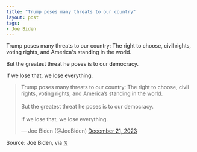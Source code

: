 ```yaml
---
title: "Trump poses many threats to our country"
layout: post
tags:
- Joe Biden
---
```


Trump poses many threats to our country: The right to choose, civil rights, voting rights, and America's standing in the world.

But the greatest threat he poses is to our democracy.

If we lose that, we lose everything.

<blockquote class="twitter-tweet"><p lang="en" dir="ltr">Trump poses many threats to our country: The right to choose, civil rights, voting rights, and America’s standing in the world. <br><br>But the greatest threat he poses is to our democracy. <br><br>If we lose that, we lose everything.</p>&mdash; Joe Biden (@JoeBiden) <a href="https://twitter.com/JoeBiden/status/1737630463236178175?ref_src=twsrc%5Etfw">December 21, 2023</a></blockquote> <script async src="https://platform.twitter.com/widgets.js" charset="utf-8"></script>

Source: Joe Biden, via [𝕏](https://x.com)
